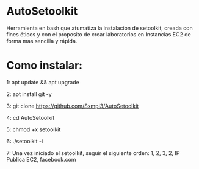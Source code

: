 # AutoSetoolkit
Herramienta en bash que atumatiza la instalacion de setoolkit, creada con fines éticos y con el proposito de crear laboratorios en Instancias EC2 de forma mas sencilla y rápida.

# Como instalar:

1: apt update && apt upgrade

2: apt install git -y

3: git clone https://github.com/Sxmpl3/AutoSetoolkit

4: cd AutoSetoolkit

5: chmod +x setoolkit

6: ./setoolkit -i

7: Una vez iniciado el setoolkit, seguir el siguiente orden: 1, 2, 3, 2, IP Publica EC2, facebook.com


